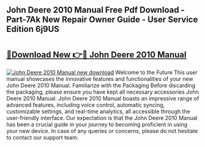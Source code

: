 ## John Deere 2010 Manual Free Pdf Download - Part-7Ak New Repair Owner Guide - User Service Edition 6j9US

# <h2><a href="http://bc87802.oget.top/?id=John+Deere+2010+Manual">🔗Download New 👉🔴 John Deere 2010 Manual</a></h2>

[![John Deere 2010 Manual new download](https://i.imgur.com/5g1atiW.png)](http://bc87802.oget.top/?id=John+Deere+2010+Manual)
Welcome to the Future This user manual showcases the innovative features and functionalities of your new John Deere 2010 Manual. Familiarize with the Packaging Before discarding the packaging, please ensure you have kept all necessary accessories John Deere 2010 Manual. John Deere 2010 Manual boasts an impressive range of advanced features, including voice control, automatic syncing, customizable settings, and real-time analytics, all accessible through the user-friendly interface. Our expectation is that the John Deere 2010 Manual has been a crucial guide in your journey to becoming proficient in using your new device. In case of any queries or concerns, please do not hesitate to contact our support team.
